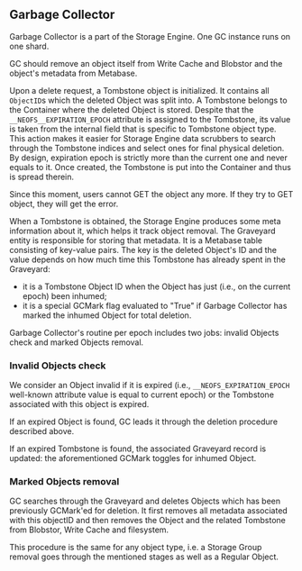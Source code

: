 ## Garbage Collector
Garbage Collector is a part of the Storage Engine. One GC instance runs on one shard.

GC should remove an object itself from Write Cache and Blobstor and the object's metadata from Metabase.

Upon a delete request, a Tombstone object is initialized. It contains all `ObjectID`s which the deleted Object was split into. A Tombstone belongs to the Container where the deleted Object is stored. Despite that the `__NEOFS__EXPIRATION_EPOCH` attribute is assigned to the Tombstone, its value is taken from the internal field that is specific to Tombstone object type. This action makes it easier for Storage Engine data scrubbers to search through the Tombstone indices and select ones for final physical deletion. By design, expiration epoch is strictly more than the current one and never equals to it. Once created, the Tombstone is put into the Container and thus is spread therein.

Since this moment, users cannot GET the object any more. If they try to GET object, they will get the error.

When a Tombstone is obtained, the Storage Engine produces some meta information about it, which helps it track object removal. The Graveyard entity is responsible for storing that metadata. It is a Metabase table consisting of key-value pairs. The key is the deleted Object's ID and the value depends on how much time this Tombstone has already spent in the Graveyard:
- it is a Tombstone Object ID when the Object has just (i.e., on the current epoch) been inhumed;
- it is a special GCMark flag evaluated to "True" if Garbage Collector has marked the inhumed Object for total deletion.

Garbage Collector's routine per epoch includes two jobs: invalid Objects check and marked Objects removal.

### Invalid Objects check

We consider an Object invalid if it is expired (i.e., `__NEOFS_EXPIRATION_EPOCH` well-known attribute value is equal to current epoch) or the Tombstone associated with this object is expired.

If an expired Object is found, GC leads it through the deletion procedure described above.

If an expired Tombstone is found, the associated Graveyard record is updated: the aforementioned GCMark toggles for inhumed Object.

### Marked Objects removal

GC searches through the Graveyard and deletes Objects which has been previously GCMark'ed for deletion. It first removes all metadata associated with this objectID and then removes the Object and the related Tombstone from Blobstor, Write Cache and filesystem.

This procedure is the same for any object type, i.e. a Storage Group removal goes through the mentioned stages as well as a Regular Object.
